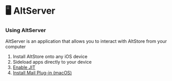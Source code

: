 # 🖥 AltServer

### Using AltServer

AltServer is an application that allows you to interact with AltStore from your computer

1. &#x20;Install AltStore onto any iOS device
2. Sideload apps directly to your device
3. [Enable JIT](features/altjit.md)
4. [Install Mail Plug-in (macOS)](../getting-started-mac/how-to-install-altstore-macos/enable-mail-plug-in.md)
